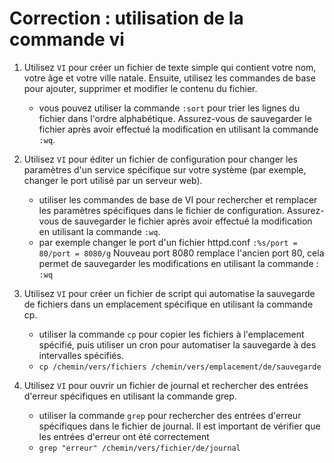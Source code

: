 # Correction : utilisation de la commande vi
1. Utilisez `VI` pour créer un fichier de texte simple qui contient votre nom, votre âge et votre ville natale. Ensuite, utilisez les commandes de base pour ajouter, supprimer et modifier le contenu du fichier.
    *  vous pouvez utiliser la commande `:sort` pour trier les lignes du fichier dans l'ordre alphabétique. Assurez-vous de sauvegarder le fichier après avoir effectué la modification en utilisant la commande `:wq`.

2. Utilisez `VI` pour éditer un fichier de configuration pour changer les paramètres d'un service spécifique sur votre système (par exemple, changer le port utilisé par un serveur web).
    * utiliser les commandes de base de VI pour rechercher et remplacer les paramètres spécifiques dans le fichier de configuration. Assurez-vous de sauvegarder le fichier après avoir effectué la modification en utilisant la commande `:wq`.
    * par exemple changer le port d'un fichier httpd.conf `:%s/port = 80/port = 8080/g` Nouveau port 8080 remplace l'ancien port 80, cela permet de sauvegarder les modifications en utilisant la commande : `:wq`


3. Utilisez `VI` pour créer un fichier de script qui automatise la sauvegarde de fichiers dans un emplacement spécifique en utilisant la commande cp.
    * utiliser la commande `cp` pour copier les fichiers à l'emplacement spécifié, puis utiliser un cron pour automatiser la sauvegarde à des intervalles spécifiés.
    * `cp /chemin/vers/fichiers /chemin/vers/emplacement/de/sauvegarde`

4. Utilisez `VI` pour ouvrir un fichier de journal et rechercher des entrées d'erreur spécifiques en utilisant la commande grep.
    * utiliser la commande `grep` pour rechercher des entrées d'erreur spécifiques dans le fichier de journal. Il est important de vérifier que les entrées d'erreur ont été correctement
    * `grep "erreur" /chemin/vers/fichier/de/journal`

